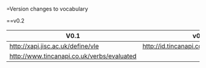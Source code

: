 =Version changes to vocabulary


==v0.2

| V0.1  		| v0.2                    		 | 
| ------------- | -------------------------------|
| http://xapi.jisc.ac.uk/define/vle   		| http://id.tincanapi.com/activitytype/lms        
| http://www.tincanapi.co.uk/verbs/evaluated | |http://adlnet.gov/expapi/verbs/scored | 